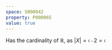 ```yaml
---
space: S000042
property: P000065
value: true
---
```


Has the cardinality of $\mathbb R$, as $|X| = \mathfrak{c} \cdot 2 = \mathfrak{c}$
